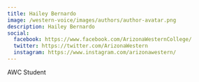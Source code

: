 ```yaml
---
title: Hailey Bernardo
image: /western-voice/images/authors/author-avatar.png
description: Hailey Bernardo
social:
  facebook: https://www.facebook.com/ArizonaWesternCollege/
  twitter: https://twitter.com/ArizonaWestern
  instagram: https://www.instagram.com/arizonawestern/
---
```


AWC Student
